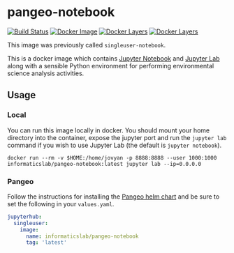 # pangeo-notebook

[![Build Status](https://travis-ci.com/informatics-lab/pangeo-notebook.svg?branch=master)](https://travis-ci.com/informatics-lab/pangeo-notebook)
[![Docker Image](https://img.shields.io/badge/docker-ready-blue.svg)](https://hub.docker.com/r/informaticslab/pangeo-notebook/)
[![Docker Layers](https://images.microbadger.com/badges/image/informaticslab/pangeo-notebook.svg)](https://microbadger.com/#/images/informaticslab/pangeo-notebook)
[![Docker Layers](https://img.shields.io/github/release/informatics-lab/pangeo-notebook.svg)](https://hub.docker.com/r/informaticslab/pangeo-notebook/tags/)

This image was previously called `singleuser-notebook`.

This is a docker image which contains [Jupyter Notebook](https://github.com/jupyter/notebook) and [Jupyter Lab](https://github.com/jupyterlab/jupyterlab) along with a sensible Python environment for performing environmental science analysis activities.

## Usage

### Local

You can run this image locally in docker. You should mount your home directory into the container, expose the jupyter port and run the `jupyter lab` command if you wish to use Jupyter Lab (the default is `jupyter notebook`).

```
docker run --rm -v $HOME:/home/jovyan -p 8888:8888 --user 1000:1000 informaticslab/pangeo-notebook:latest jupyter lab --ip=0.0.0.0 
```

### Pangeo

Follow the instructions for installing the [Pangeo helm chart](https://github.com/pangeo-data/helm-chart) and be sure to set the following in your `values.yaml`.

```yaml
jupyterhub:
  singleuser:
    image:
      name: informaticslab/pangeo-notebook
      tag: 'latest'
```
